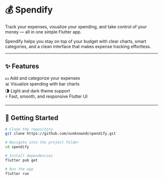 # 💰 Spendify
Track your expenses, visualize your spending, and take control of your money — all in one simple Flutter app.

Spendify helps you stay on top of your budget with clear charts, smart categories, and a clean interface that makes expense tracking effortless.

---

## ✨ Features
💵 Add and categorize your expenses  
📊 Visualize spending with bar charts  
🌗 Light and dark theme support  
⚡ Fast, smooth, and responsive Flutter UI  

---

## 🚀 Getting Started

```bash
# Clone the repository
git clone https://github.com/xunknown0/spendify.git

# Navigate into the project folder
cd spendify

# Install dependencies
flutter pub get

# Run the app
flutter run
